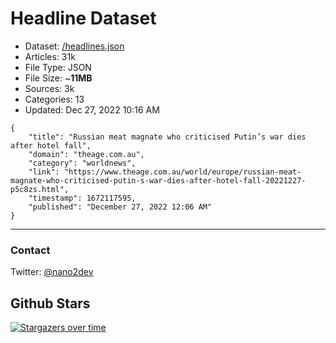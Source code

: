 # Headline Dataset

- Dataset: [/headlines.json](https://raw.githubusercontent.com/fwd/news/master/headlines.json) 
- Articles: 31k
- File Type: JSON
- File Size: ~**11MB**
- Sources: 3k
- Categories: 13
- Updated: Dec 27, 2022 10:16 AM

```
{
    "title": "Russian meat magnate who criticised Putin’s war dies after hotel fall",
    "domain": "theage.com.au",
    "category": "worldnews",
    "link": "https://www.theage.com.au/world/europe/russian-meat-magnate-who-criticised-putin-s-war-dies-after-hotel-fall-20221227-p5c8zs.html",
    "timestamp": 1672117595,
    "published": "December 27, 2022 12:06 AM"
}
```

---

### Contact 

Twitter: [@nano2dev](https://twitter.com/nano2dev)

## Github Stars

[![Stargazers over time](https://starchart.cc/fwd/news.svg)](https://starchart.cc/fwd/news)
